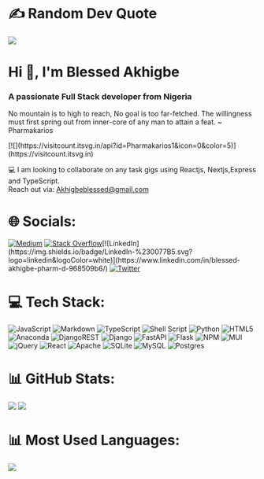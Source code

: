 <!-- Introduction -->


 # ✍️ Random Dev Quote
![](https://quotes-github-readme.vercel.app/api?type=horizontal&theme=radical)


<h1 align="left">Hi 👋, I'm Blessed Akhigbe</h1>
<h3 align="left">A passionate Full Stack developer from Nigeria</h3>
<p font-size="12px">No mountain is to high to reach, No goal is too far-fetched. The willingness must first spring out from inner-core of any man to attain a feat. ~ Pharmakarios</p>
[![](https://visitcount.itsvg.in/api?id=Pharmakarios1&icon=0&color=5)](https://visitcount.itsvg.in)

<!-- here picture updates -->
      
 💻 I am looking to collaborate on any task gigs using Reactjs, Nextjs,Express and TypeScript. <br/>
     Reach out via: Akhigbeblessed@gmail.com
  

<!-- Social media Gigs -->
# 🌐 Socials:
[![Medium](https://img.shields.io/badge/Medium-12100E?logo=medium&logoColor=white)](https://medium.com/@akhigbeblessed) [![Stack Overflow](https://img.shields.io/badge/-Stackoverflow-FE7A16?logo=stack-overflow&logoColor=white)](https://stackoverflow.com/users/....)[![LinkedIn](https://img.shields.io/badge/LinkedIn-%230077B5.svg?logo=linkedin&logoColor=white)](https://www.linkedin.com/in/blessed-akhigbe-pharm-d-968509b6/) [![Twitter](https://img.shields.io/badge/Twitter-%231DA1F2.svg?logo=Twitter&logoColor=white)](https://twitter.com/https://twitter.com/Pharmakarios_1) 
<!-- Tech strongholds -->
# 💻 Tech Stack:
![JavaScript](https://img.shields.io/badge/javascript-%23323330.svg?style=for-the-badge&logo=javascript&logoColor=%23F7DF1E) ![Markdown](https://img.shields.io/badge/markdown-%23000000.svg?style=for-the-badge&logo=markdown&logoColor=white) ![TypeScript](https://img.shields.io/badge/typescript-%23007ACC.svg?style=for-the-badge&logo=typescript&logoColor=white) ![Shell Script](https://img.shields.io/badge/shell_script-%23121011.svg?style=for-the-badge&logo=gnu-bash&logoColor=white) ![Python](https://img.shields.io/badge/python-3670A0?style=for-the-badge&logo=python&logoColor=ffdd54) ![HTML5](https://img.shields.io/badge/html5-%23E34F26.svg?style=for-the-badge&logo=html5&logoColor=white) ![Anaconda](https://img.shields.io/badge/Anaconda-%2344A833.svg?style=for-the-badge&logo=anaconda&logoColor=white) ![DjangoREST](https://img.shields.io/badge/DJANGO-REST-ff1709?style=for-the-badge&logo=django&logoColor=white&color=ff1709&labelColor=gray) ![Django](https://img.shields.io/badge/django-%23092E20.svg?style=for-the-badge&logo=django&logoColor=white) ![FastAPI](https://img.shields.io/badge/FastAPI-005571?style=for-the-badge&logo=fastapi) ![Flask](https://img.shields.io/badge/flask-%23000.svg?style=for-the-badge&logo=flask&logoColor=white) ![NPM](https://img.shields.io/badge/NPM-%23000000.svg?style=for-the-badge&logo=npm&logoColor=white) ![MUI](https://img.shields.io/badge/MUI-%230081CB.svg?style=for-the-badge&logo=material-ui&logoColor=white) ![jQuery](https://img.shields.io/badge/jquery-%230769AD.svg?style=for-the-badge&logo=jquery&logoColor=white) ![React](https://img.shields.io/badge/react-%2320232a.svg?style=for-the-badge&logo=react&logoColor=%2361DAFB) ![Apache](https://img.shields.io/badge/apache-%23D42029.svg?style=for-the-badge&logo=apache&logoColor=white) ![SQLite](https://img.shields.io/badge/sqlite-%2307405e.svg?style=for-the-badge&logo=sqlite&logoColor=white) ![MySQL](https://img.shields.io/badge/mysql-%2300f.svg?style=for-the-badge&logo=mysql&logoColor=white) ![Postgres](https://img.shields.io/badge/postgres-%23316192.svg?style=for-the-badge&logo=postgresql&logoColor=white)
# 📊 GitHub Stats:
![](https://github-readme-stats.vercel.app/api?username=Pharmakarios1&theme=vue-dark&hide_border=true&include_all_commits=true&count_private=false)
![](https://github-readme-streak-stats.herokuapp.com/?user=Pharmakarios1&theme=vue-dark&hide_border=true)<br/>



# 📊 Most Used Languages:
![](https://github-readme-stats.vercel.app/api/top-langs/?username=Pharmakarios1&theme=tokyonight&hide_border=false&include_all_commits=true&count_private=true&layout=compact)



























